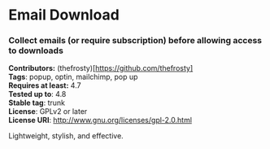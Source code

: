 # Email Download #

### Collect emails (or require subscription) before allowing access to downloads

**Contributors:** (thefrosty)[https://github.com/thefrosty]  
**Tags**: popup, optin, mailchimp, pop up  
**Requires at least:** 4.7  
**Tested up to**: 4.8  
**Stable tag**: trunk  
**License**: GPLv2 or later  
**License URI**: http://www.gnu.org/licenses/gpl-2.0.html  

Lightweight, stylish, and effective.
